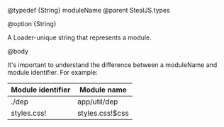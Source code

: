 @typedef {String} moduleName
@parent StealJS.types

@option {String}

A Loader-unique string that represents a module.

@body

It's important to understand the difference between a moduleName and module identifier. For example:

<table>
<thead>
<tr>
	<th>Module identifier</th><th>Module name</th>
</tr>
</thead>
<tbody>
<tr><td>./dep</td><td>app/util/dep</td></tr>
<tr><td>styles.css!</td><td>styles.css!$css</td></tr>

</tbody>
</table>
